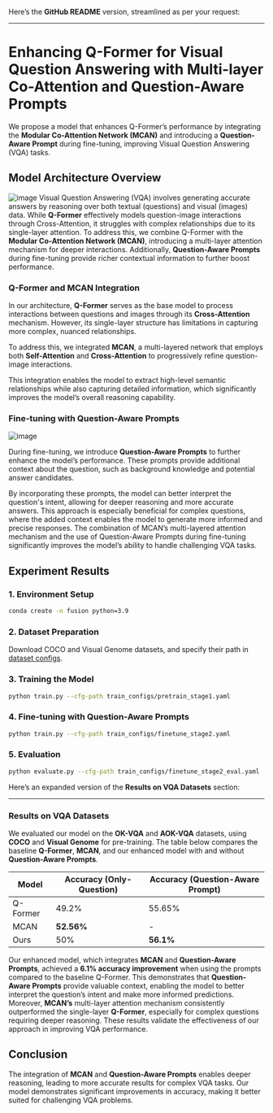 Here’s the **GitHub README** version, streamlined as per your request:

---

# Enhancing Q-Former for Visual Question Answering with Multi-layer Co-Attention and Question-Aware Prompts

We propose a model that enhances Q-Former’s performance by integrating the **Modular Co-Attention Network (MCAN)** and introducing a **Question-Aware Prompt** during fine-tuning, improving Visual Question Answering (VQA) tasks.

## Model Architecture Overview
![image](imgs/model_Architecture_train.png)
Visual Question Answering (VQA) involves generating accurate answers by reasoning over both textual (questions) and visual (images) data. While **Q-Former** effectively models question-image interactions through Cross-Attention, it struggles with complex relationships due to its single-layer attention. To address this, we combine Q-Former with the **Modular Co-Attention Network (MCAN)**, introducing a multi-layer attention mechanism for deeper interactions. Additionally, **Question-Aware Prompts** during fine-tuning provide richer contextual information to further boost performance.

### Q-Former and MCAN Integration

In our architecture, **Q-Former** serves as the base model to process interactions between questions and images through its **Cross-Attention** mechanism. However, its single-layer structure has limitations in capturing more complex, nuanced relationships.

To address this, we integrated **MCAN**, a multi-layered network that employs both **Self-Attention** and **Cross-Attention** to progressively refine question-image interactions.

This integration enables the model to extract high-level semantic relationships while also capturing detailed information, which significantly improves the model’s overall reasoning capability.

### Fine-tuning with Question-Aware Prompts

![image](imgs/model_finetuning.png)

During fine-tuning, we introduce **Question-Aware Prompts** to further enhance the model’s performance. These prompts provide additional context about the question, such as background knowledge and potential answer candidates. 

By incorporating these prompts, the model can better interpret the question's intent, allowing for deeper reasoning and more accurate answers. This approach is especially beneficial for complex questions, where the added context enables the model to generate more informed and precise responses. The combination of MCAN’s multi-layered attention mechanism and the use of Question-Aware Prompts during fine-tuning significantly improves the model’s ability to handle challenging VQA tasks.

## Experiment Results

### 1. Environment Setup
```bash
conda create -n fusion python=3.9
```

### 2. Dataset Preparation
Download COCO and Visual Genome datasets, and specify their path in [dataset configs](daiv/configs/datasets/).

### 3. Training the Model
```bash
python train.py --cfg-path train_configs/pretrain_stage1.yaml
```

### 4. Fine-tuning with Question-Aware Prompts
```bash
python train.py --cfg-path train_configs/finetune_stage2.yaml
```

### 5. Evaluation
```bash
python evaluate.py --cfg-path train_configs/finetune_stage2_eval.yaml
```

Here’s an expanded version of the **Results on VQA Datasets** section:

---

### Results on VQA Datasets

We evaluated our model on the **OK-VQA** and **AOK-VQA** datasets, using **COCO** and **Visual Genome** for pre-training. The table below compares the baseline **Q-Former**, **MCAN**, and our enhanced model with and without **Question-Aware Prompts**.

| Model           | Accuracy (Only-Question) | Accuracy (Question-Aware Prompt) |
|-----------------|--------------------------|----------------------------------|
| Q-Former        | 49.2%                     | 55.65%                          |
| MCAN            | **52.56%**                | -                                |
| Ours            | 50%                       | **56.1%**                        |

Our enhanced model, which integrates **MCAN** and **Question-Aware Prompts**, achieved a **6.1% accuracy improvement** when using the prompts compared to the baseline Q-Former. This demonstrates that **Question-Aware Prompts** provide valuable context, enabling the model to better interpret the question’s intent and make more informed predictions. Moreover, **MCAN’s** multi-layer attention mechanism consistently outperformed the single-layer **Q-Former**, especially for complex questions requiring deeper reasoning. These results validate the effectiveness of our approach in improving VQA performance.

## Conclusion

The integration of **MCAN** and **Question-Aware Prompts** enables deeper reasoning, leading to more accurate results for complex VQA tasks. Our model demonstrates significant improvements in accuracy, making it better suited for challenging VQA problems.
